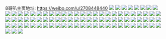 8哥叭主页地址: https://weibo.com/u/2708448440 
![](https://wx4.sinaimg.cn/mw2000/a16fa4b8ly1h7xzt8g2enj20u014kn32.jpg) 
![](https://wx4.sinaimg.cn/mw2000/a16fa4b8ly1h7xzt83zrlj20wi1isniu.jpg) 
![](https://wx4.sinaimg.cn/mw2000/a16fa4b8ly1h7xzt8ydv4j20wi1lkgxs.jpg) 
![](https://wx4.sinaimg.cn/mw2000/a16fa4b8ly1h4tbhzmvovj22c03404qr.jpg) 
![](https://wx4.sinaimg.cn/mw2000/a16fa4b8ly1h4tbi1xe3nj22c0340u0y.jpg) 
![](https://wx4.sinaimg.cn/mw2000/a16fa4b8ly1h4tbhvm2ezj22c03407wj.jpg) 
![](https://wx4.sinaimg.cn/mw2000/a16fa4b8ly1h1v8umnimfj20mo0qs7b3.jpg) 
![](https://wx4.sinaimg.cn/mw2000/a16fa4b8ly1h1v8up3jdsj20nn1fvam4.jpg) 
![](https://wx4.sinaimg.cn/mw2000/a16fa4b8ly1h1v8um1cbhj22082dd7wi.jpg) 
![](https://wx4.sinaimg.cn/mw2000/a16fa4b8ly1h1v8vzt5ylj22bz5dx1kz.jpg) 
![](https://wx4.sinaimg.cn/mw2000/a16fa4b8ly1h1v8w0m4m3j20n00t0jw5.jpg) 
![](https://wx4.sinaimg.cn/mw2000/a16fa4b8ly1h1v8u9if5gj20n0164gwr.jpg) 
![](https://wx4.sinaimg.cn/mw2000/a16fa4b8ly1h0vismx59sj20n00j577h.jpg) 
![](https://wx4.sinaimg.cn/mw2000/a16fa4b8ly1gw3h2hvsz2j20sg1nq7c1.jpg) 
![](https://wx4.sinaimg.cn/mw2000/a16fa4b8ly1gw3h2hcwxsj20tz1wvtiy.jpg) 
![](https://wx4.sinaimg.cn/mw2000/a16fa4b8ly1gw3h2ikoajj20u01404a8.jpg) 
![](https://wx4.sinaimg.cn/mw2000/a16fa4b8ly1gw3h2k2yukj20u0140qlw.jpg) 
![](https://wx4.sinaimg.cn/mw2000/a16fa4b8ly1gw3h4r1xwaj20j60jlwfe.jpg) 
![](https://wx4.sinaimg.cn/mw2000/a16fa4b8ly1gw3h2kur5ij20n00uotj1.jpg) 
![](https://wx4.sinaimg.cn/mw2000/002Xinagly1gum49tx3d8j60hk0qpwkl02.jpg) 
![](https://wx4.sinaimg.cn/mw2000/a16fa4b8ly1gthhalnj3uj20u015m12d.jpg) 
![](https://wx4.sinaimg.cn/mw2000/a16fa4b8ly1gsf5mfu75ij21w4340u0x.jpg) 
![](https://wx4.sinaimg.cn/mw2000/a16fa4b8ly1gsf5mi0uxrj22c04jyhdt.jpg) 
![](https://wx4.sinaimg.cn/mw2000/a16fa4b8ly1gsf5mej4wtj21z3340u0x.jpg) 
![](https://wx4.sinaimg.cn/mw2000/a16fa4b8ly1gsf5mj7cetj20u01401kx.jpg) 
![](https://wx4.sinaimg.cn/mw2000/a16fa4b8ly1gsf5mkm01wj22c04o04qq.jpg) 
![](https://wx4.sinaimg.cn/mw2000/a16fa4b8ly1gsf5mhbruxj20u012vdz5.jpg) 
![](https://wx4.sinaimg.cn/mw2000/a16fa4b8ly1grpa4z5q6kj20rc0se1kx.jpg) 
![](https://wx4.sinaimg.cn/mw2000/a16fa4b8ly1grpa52slhlj20sg0rqb29.jpg) 
![](https://wx4.sinaimg.cn/mw2000/a16fa4b8ly1grpa51jhkmj20py0se7vo.jpg) 
![](https://wx4.sinaimg.cn/mw2000/002Xinagly1grpa4y1enqj60n01dsnpe02.jpg) 
![](https://wx4.sinaimg.cn/mw2000/a16fa4b8ly1grpa5bqb0hj20mz0zf45h.jpg) 
![](https://wx4.sinaimg.cn/mw2000/a16fa4b8ly1grpa5088lyj20n010q1kx.jpg) 
![](https://wx4.sinaimg.cn/mw2000/a16fa4b8ly1grpa5av5v5j20n00y81kx.jpg) 
![](https://wx4.sinaimg.cn/mw2000/a16fa4b8ly1grpa5bdlasj20n00xqwnf.jpg) 
![](https://wx4.sinaimg.cn/mw2000/a16fa4b8ly1grpa58qf73j22c0340qva.jpg) 
![](https://wx4.sinaimg.cn/mw2000/a16fa4b8ly1gr3qoxexqij21sc4hmkjl.jpg) 
![](https://wx4.sinaimg.cn/mw2000/a16fa4b8ly1gr3qp5z3dej22c03401ky.jpg) 
![](https://wx4.sinaimg.cn/mw2000/a16fa4b8ly1gr3qozgv35j21sc4rku0y.jpg) 
![](https://wx4.sinaimg.cn/mw2000/a16fa4b8ly1gr3qp0r39sj22c04o0kjm.jpg) 
![](https://wx4.sinaimg.cn/mw2000/a16fa4b8ly1gr3qp1wt9xj22c04o0npe.jpg) 
![](https://wx4.sinaimg.cn/mw2000/a16fa4b8ly1gr3qowdfmhj22c04o07wi.jpg) 
![](https://wx4.sinaimg.cn/mw2000/002Xinagly1gr3qp3ceshj61wq2u7hdu02.jpg) 
![](https://wx4.sinaimg.cn/mw2000/a16fa4b8ly1gr3qp2ian7j218f1mgdz4.jpg) 
![](https://wx4.sinaimg.cn/mw2000/a16fa4b8ly1gr3qp4hl5jj22122wab2a.jpg) 
![](https://wx4.sinaimg.cn/mw2000/a16fa4b8ly1gq30dzk3ouj20n012475k.jpg) 
![](https://wx4.sinaimg.cn/mw2000/a16fa4b8ly1gq30dzvt9ij20n00p6dgr.jpg) 
![](https://wx4.sinaimg.cn/mw2000/a16fa4b8ly1gq30eay6r1j22c03401l0.jpg) 
![](https://wx4.sinaimg.cn/mw2000/a16fa4b8ly1gq30ecqm6lj21oo3u7e81.jpg) 
![](https://wx4.sinaimg.cn/mw2000/a16fa4b8ly1gq30ees3omj22c04o0e82.jpg) 
![](https://wx4.sinaimg.cn/mw2000/a16fa4b8ly1gq30dz058gj22553xmx6p.jpg) 
![](https://wx4.sinaimg.cn/mw2000/a16fa4b8ly1gn2oyor79kj22c0340e82.jpg) 
![](https://wx4.sinaimg.cn/mw2000/a16fa4b8ly1gn2oynd0y7j21sc2dsx6p.jpg) 
![](https://wx4.sinaimg.cn/mw2000/a16fa4b8ly1gn2oys29mvj22c0340u0x.jpg) 
![](https://wx4.sinaimg.cn/mw2000/a16fa4b8gy1glhnnhqce7j213x0s6dnz.jpg) 
![](https://wx4.sinaimg.cn/mw2000/a16fa4b8ly1gks8w8xxspj22c02p2npd.jpg) 
![](https://wx4.sinaimg.cn/mw2000/a16fa4b8ly1gks8xq47g9j22c02p2hdt.jpg) 
![](https://wx4.sinaimg.cn/mw2000/a16fa4b8ly1gks8wbwra4j22c02q1qv5.jpg) 
![](https://wx4.sinaimg.cn/mw2000/a16fa4b8ly1gks8wdbba5j22bs5d2kjl.jpg) 
![](https://wx4.sinaimg.cn/mw2000/a16fa4b8ly1gks8wfbhdej21qh333x6s.jpg) 
![](https://wx4.sinaimg.cn/mw2000/a16fa4b8ly1gks8w7rs94j21ci340b22.jpg) 
![](https://wx4.sinaimg.cn/mw2000/a16fa4b8ly1gkb30sy0zrj229n2k6e83.jpg) 
![](https://wx4.sinaimg.cn/mw2000/a16fa4b8ly1gkb30pwjdyj21t9213hdu.jpg) 
![](https://wx4.sinaimg.cn/mw2000/a16fa4b8ly1gkb310sj5fj216z1aztqz.jpg) 
![](https://wx4.sinaimg.cn/mw2000/a16fa4b8ly1gkb30u5fdbj21dy1o54lg.jpg) 
![](https://wx4.sinaimg.cn/mw2000/a16fa4b8ly1gkb30yybupj21tv2vwu0x.jpg) 
![](https://wx4.sinaimg.cn/mw2000/a16fa4b8ly1gkb30wdjs0j22c0340hdu.jpg) 
![](https://wx4.sinaimg.cn/mw2000/a16fa4b8ly1gk3q70erh9j221r46k4qq.jpg) 
![](https://wx4.sinaimg.cn/mw2000/a16fa4b8ly1gk3q6xy2elj21o01yi1ky.jpg) 
![](https://wx4.sinaimg.cn/mw2000/a16fa4b8ly1gk3q722e52j21jr36hkjl.jpg) 
![](https://wx4.sinaimg.cn/mw2000/a16fa4b8ly1gk3q7dcthbj21uq4afhdu.jpg) 
![](https://wx4.sinaimg.cn/mw2000/a16fa4b8ly1gk3q75oab0j22c04o0u0z.jpg) 
![](https://wx4.sinaimg.cn/mw2000/a16fa4b8ly1gk3q7fqtwyj21xk3v4b2a.jpg) 
![](https://wx4.sinaimg.cn/mw2000/a16fa4b8gy1gj8k00gt1hj22c04o01l0.jpg) 
![](https://wx4.sinaimg.cn/mw2000/a16fa4b8gy1gj8k0qeo59j21sc2ds7wh.jpg) 
![](https://wx4.sinaimg.cn/mw2000/a16fa4b8gy1gj8k0fzm04j21sc4rk1kz.jpg) 
![](https://wx4.sinaimg.cn/mw2000/a16fa4b8gy1gj8k3sk9i9j22c052u1kz.jpg) 
![](https://wx4.sinaimg.cn/mw2000/a16fa4b8gy1gj8k2o0gl4j21rc6bne83.jpg) 
![](https://wx4.sinaimg.cn/mw2000/a16fa4b8gy1gj8k7pkgwzj22c04o04qs.jpg) 
![](https://wx4.sinaimg.cn/mw2000/a16fa4b8gy1gifzlp76t2j20n00o1ncs.jpg) 
![](https://wx4.sinaimg.cn/mw2000/a16fa4b8gy1gifzlk9ju7j20n00di0wo.jpg) 
![](https://wx4.sinaimg.cn/mw2000/a16fa4b8gy1gifzljx4h6j20n009idnc.jpg) 
![](https://wx4.sinaimg.cn/mw2000/a16fa4b8ly1giez5hftjhj20ty0n349g.jpg) 
![](https://wx4.sinaimg.cn/mw2000/a16fa4b8ly1giez5i3lbjj20n00di0wo.jpg) 
![](https://wx4.sinaimg.cn/mw2000/a16fa4b8ly1giez5ihvtsj21400u0164.jpg) 
![](https://wx4.sinaimg.cn/mw2000/a16fa4b8ly1giez5j2ccyj22dc1s6kjl.jpg) 
